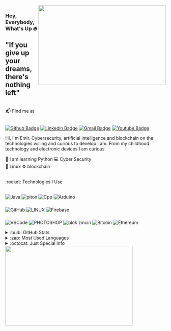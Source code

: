 <img src="https://media.giphy.com/media/3oEjHECc1GftirnHZm/giphy.gif" align="right" width="400" height="250">

### Hey, Everybody, What's Up :fire:

## "If you give up your dreams, there's nothing left"

<br />
📬 Find me at
<br />
<br />

<a href="https://github.com/Handblue"><img src="https://camo.githubusercontent.com/ed8820c462321001f7204d4c0b04bba3cfac56b716801235010137ac5a40dbca/68747470733a2f2f696d672e736869656c64732e696f2f62616467652f4769744875622d3130303030303f7374796c653d666f722d7468652d6261646765266c6f676f3d676974687562266c6f676f436f6c6f723d7768697465266c6f676f3d676974687562266c696e6b3d68747470733a2f2f6769746875622e636f6d2f61726461616b646572652f" alt="Github Badge" data-canonical-src="https://img.shields.io/badge/GitHub-100000?style=for-the-badge&amp;logo=github&amp;logoColor=white&amp;logo=github&amp;link=https://github.com/Handblue" style="max-width: 100%;"></a>
<a href="https://www.linkedin.com/in/hidayet-emir-yiğit/" rel="nofollow"><img src="https://camo.githubusercontent.com/c17fdc1d66f1939b79ef735c5726a68fb6b8c2ae7e0f5a4f036a8b937bd531f8/68747470733a2f2f696d672e736869656c64732e696f2f62616467652f4c696e6b6564496e2d3030373742353f7374796c653d666f722d7468652d6261646765266c6f676f3d6c696e6b6564696e266c6f676f436f6c6f723d7768697465266c696e6b3d68747470733a2f2f7777772e6c696e6b6564696e2e636f6d2f696e2f68656d616e74686b6f6c6c69706172612f" alt="Linkedin Badge" data-canonical-src="https://img.shields.io/badge/LinkedIn-0077B5?style=for-the-badge&amp;logo=linkedin&amp;logoColor=white&amp;link=[https://www.linkedin.com/in/hemanthkollipara/](https://www.linkedin.com/in/hidayet-emir-yiğit/)" style="max-width: 100%;"></a>
<a href="hidayetemiryigit@gmail.com"><img src="https://camo.githubusercontent.com/bed6accfec75df6f313754b2ca977ccf6a4283baf04eecef7d08603085917259/68747470733a2f2f696d672e736869656c64732e696f2f62616467652f476d61696c2d4431343833363f7374796c653d666f722d7468652d6261646765266c6f676f3d676d61696c266c6f676f436f6c6f723d7768697465266c696e6b3d61726461616b6465726540676d61696c2e636f6d" alt="Gmail Badge" data-canonical-src="https://img.shields.io/badge/Gmail-D14836?style=for-the-badge&amp;logo=gmail&amp;logoColor=white&amp;link=hidayetemiryigit@gmail.com" style="max-width: 100%;"></a>
<a href="https://www.youtube.com/channel/UCPN1FbcaizQGyb7Bfn7VY4g" rel="nofollow"><img src="https://camo.githubusercontent.com/f553a21109e37cdbb80d6f8038a148c9bd7bc45ae1e7fc602c16a41f0d8967b0/68747470733a2f2f696d672e736869656c64732e696f2f62616467652f596f75547562652d4646303030303f7374796c653d666f722d7468652d6261646765266c6f676f3d796f7574756265266c6f676f436f6c6f723d7768697465266c696e6b3d68747470733a2f2f7777772e796f75747562652e636f6d2f6368616e6e656c2f55434f4d4155454e33417850413871736f5a533239336667" alt="Youtube Badge" data-canonical-src="https://img.shields.io/badge/YouTube-FF0000?style=for-the-badge&amp;logo=youtube&amp;logoColor=white&amp;link=https://www.youtube.com/channel/UCPN1FbcaizQGyb7Bfn7VY4g" style="max-width: 100%;"></a>

Hi, I'm Emir.
Cybersecurity, artificial intelligence and blockchain
on the technologies
willing and curious to develop
I am. From my childhood
technology and electronic devices
I am curious.


🤔 I am learning Python
💻 Cyber Security   
🐧 Linux
⚙️ blockchain


<br />
<summary>:rocket: Technologies I Use</summary>
<br />


<img src="https://camo.githubusercontent.com/7ae41bb28ad0e117cf83df0b755cffc69120c60ba69eab3833324db72adf612c/68747470733a2f2f696d672e736869656c64732e696f2f62616467652f4a4156412d3030373339362e7376673f267374796c653d666c6174266c6f676f3d6a617661266c6f676f436f6c6f723d7768697465" alt="Java" data-canonical-src="https://img.shields.io/badge/JAVA-007396.svg?&amp;style=flat&amp;logo=java&amp;logoColor=white" style="max-width: 100%;"> <img src="https://camo.githubusercontent.com/5f98fc2a479da557fcdfec2705c2848886001ee7ac622f779ae6972edaf5aa22/68747470733a2f2f696d672e736869656c64732e696f2f62616467652f505954484f4e2d3337373641422e7376673f267374796c653d666c6174266c6f676f3d707974686f6e266c6f676f436f6c6f723d7768697465" alt="piton" data-canonical-src="https://img.shields.io/badge/PYTHON-3776AB.svg?&amp;style=flat&amp;logo=python&amp;logoColor=white" style="max-width: 100%;"> <img src="https://camo.githubusercontent.com/233d5f09ea5993d7a0de965379867d8c45d2c6ae071f579f0489f2a395d11ea3/68747470733a2f2f696d672e736869656c64732e696f2f62616467652f432b2b2d3030353939432e7376673f267374796c653d666c6174266c6f676f3d63253242253242266c6f676f436f6c6f723d7768697465" alt="Cpp" data-canonical-src="https://img.shields.io/badge/C++-00599C.svg?&amp;style=flat&amp;logo=c%2B%2B&amp;logoColor=white" style="max-width: 100%;"> <img src="https://camo.githubusercontent.com/f0d1739df82834523b9d06bd21ee96ac4431b419f85c4d283e4a624563854a14/68747470733a2f2f696d672e736869656c64732e696f2f62616467652f41524455494e4f2d3030393739442e7376673f267374796c653d666c6174266c6f676f3d61726475696e6f266c6f676f436f6c6f723d7768697465" alt="Arduino" data-canonical-src="https://img.shields.io/badge/ARDUINO-00979D.svg?&amp;style=flat&amp;logo=arduino&amp;logoColor=white" style="max-width: 100%;">

### 

<img src="https://camo.githubusercontent.com/b6ab2e2eb78c84ec7ed8f775d9ed0349575ad5336c54d777bd06e361c0296698/68747470733a2f2f696d672e736869656c64732e696f2f62616467652f4749544855422d2532333132313031312e7376673f267374796c653d666c6174266c6f676f3d676974687562266c6f676f436f6c6f723d7768697465" alt="GitHub" data-canonical-src="https://img.shields.io/badge/GITHUB-%23121011.svg?&amp;style=flat&amp;logo=github&amp;logoColor=white" style="max-width: 100%;"> <img src="https://camo.githubusercontent.com/b1b384449e55fba3dbb83929317fc4e3360b07ae3eb45ae65752f4b8aaf6a496/68747470733a2f2f696d672e736869656c64732e696f2f62616467652f4c494e55582d4643433632343f7374796c653d666c61742d737175617265266c6f676f3d6c696e7578266c6f676f436f6c6f723d626c61636b" alt="LINUX" data-canonical-src="https://img.shields.io/badge/LINUX-FCC624?style=flat-square&amp;logo=linux&amp;logoColor=black" style="max-width: 100%;"> <img src="https://camo.githubusercontent.com/08b3791de5357a7b53a3583618e63d5c05f04dfad464796b8c8199f646a412e2/68747470733a2f2f696d672e736869656c64732e696f2f62616467652f46495245424153452d4646434132382e7376673f267374796c653d666c6174266c6f676f3d6669726562617365266c6f676f436f6c6f723d626c61636b" alt="Firebase" data-canonical-src="https://img.shields.io/badge/FIREBASE-FFCA28.svg?&amp;style=flat&amp;logo=firebase&amp;logoColor=black" style="max-width: 100%;">

### 

<img src="https://camo.githubusercontent.com/00eb446e946546152a87ea8c8eb949f62b70d8dd3d6736c8140566dc9673c108/68747470733a2f2f696d672e736869656c64732e696f2f62616467652f5653434f44452d3030374143432e7376673f267374796c653d666c6174266c6f676f3d76697375616c2d73747564696f2d636f6465" alt="VSCode" data-canonical-src="https://img.shields.io/badge/VSCODE-007ACC.svg?&amp;style=flat&amp;logo=visual-studio-code" style="max-width: 100%;"> <img src="https://camo.githubusercontent.com/63531e6e525787b225144a0aa045de39146c21d2eeb077e0920e58bb1d47f30e/68747470733a2f2f696d672e736869656c64732e696f2f62616467652f50484f544f53484f502d3331413846462e7376673f267374796c653d666c6174266c6f676f3d61646f62652d70686f746f73686f70266c6f676f436f6c6f723d7768697465" alt="PHOTOSHOP" data-canonical-src="https://img.shields.io/badge/PHOTOSHOP-31A8FF.svg?&amp;style=flat&amp;logo=adobe-photoshop&amp;logoColor=white" style="max-width: 100%;"> <img src="https://camo.githubusercontent.com/453a13c35e7ae9618011a07a02b4e225e6fdfd00cb05fc089333ac698b8102fe/68747470733a2f2f696d672e736869656c64732e696f2f62616467652f424c4f434b434841494e2d3132314433332e7376673f267374796c653d666c6174266c6f676f3d626c6f636b636861696e2d646f742d636f6d266c6f676f436f6c6f723d7768697465" alt="blok zinciri" data-canonical-src="https://img.shields.io/badge/BLOCKCHAIN-121D33.svg?&amp;style=flat&amp;logo=blockchain-dot-com&amp;logoColor=white" style="max-width: 100%;"> <img src="https://camo.githubusercontent.com/6090bd476fa66dc70be3d482859b557ecfbe17c935c4ec7fb5e2acfe519580e4/68747470733a2f2f696d672e736869656c64732e696f2f62616467652f424954434f494e2d3037363941442e7376673f267374796c653d666c6174266c6f676f3d626974636f696e266c6f676f436f6c6f723d626c61636b" alt="Bitcoin" data-canonical-src="https://img.shields.io/badge/BITCOIN-0769AD.svg?&amp;style=flat&amp;logo=bitcoin&amp;logoColor=black" style="max-width: 100%;"> <img src="https://camo.githubusercontent.com/11e2b4d73cf6a677db0d7ded1f4091312f98ee7cc7b92233c8228db8490826b6/68747470733a2f2f696d672e736869656c64732e696f2f62616467652f455448455245554d2d3343334333442e7376673f267374796c653d666c6174266c6f676f3d657468657265756d266c6f676f436f6c6f723d7768697465" alt="Ethereum" data-canonical-src="https://img.shields.io/badge/ETHEREUM-3C3C3D.svg?&amp;style=flat&amp;logo=ethereum&amp;logoColor=white" style="max-width: 100%;">
  

<details>  <summary>:bulb: GitHub Stats</summary>
<img src="https://github-readme-stats.vercel.app/api?username=Handblue&theme=radical" >
</details> 

</details> 
<details>  <summary>:zap: Most Used Languages</summary>
<img src="https://github-readme-stats.vercel.app/api/top-langs/?username=Handblue&layout=compact" >
</details> 




<details>  <summary>:octocat: Just Special Info</summary>
I have an NFT collection on Opensea. (A project made and designed for fun and learning. https://opensea.io/collection/angrystickmanclub)
</details> 




<img src="https://media.giphy.com/media/sSmxfWnEVxtWU/giphy.gif" align="center" width="400" height="250">
